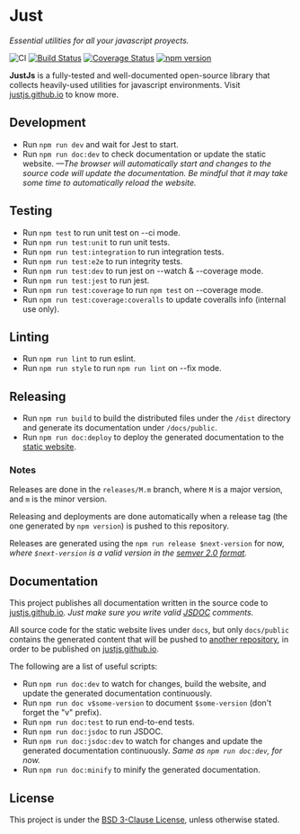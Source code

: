 # Just

*Essential utilities for all your javascript proyects.*

![CI](https://github.com/justjs/just/actions/workflows/ci.yml/badge.svg) [![Build Status](https://travis-ci.org/justjs/just.svg?branch=master)](https://travis-ci.org/justjs/just) [![Coverage Status](https://coveralls.io/repos/github/justjs/just/badge.svg?branch=master)](https://coveralls.io/github/justjs/just?branch=master) [![npm version](https://badge.fury.io/js/%40just-js%2Fjust.svg)](https://badge.fury.io/js/%40just-js%2Fjust)

**JustJs** is a fully-tested and well-documented open-source library that collects heavily-used utilities for javascript environments. Visit [justjs.github.io](https://justjs.github.io/) to know more.

## Development

- Run ``` npm run dev ``` and wait for Jest to start.
- Run ``` npm run doc:dev ``` to check documentation or update the static website. *—The browser will automatically start and changes to the source code will update the documentation. Be mindful that it may take some time to automatically reload the website.*

## Testing

- Run ``` npm test ``` to run unit test on --ci mode.
- Run ``` npm run test:unit ``` to run unit tests.
- Run ``` npm run test:integration ``` to run integration tests.
- Run ``` npm run test:e2e ``` to run integrity tests.
- Run ``` npm run test:dev ``` to run jest on --watch & --coverage mode.
- Run ``` npm run test:jest ``` to run jest.
- Run ``` npm run test:coverage ``` to run ``` npm test ``` on --coverage mode.
- Run ``` npm run test:coverage:coveralls ``` to update coveralls info (internal use only).

## Linting

- Run ``` npm run lint ``` to run eslint.
- Run ``` npm run style ``` to run ``` npm run lint ``` on --fix mode.

## Releasing

- Run ``` npm run build ``` to build the distributed files under the `/dist` directory and generate its documentation under `/docs/public`.
- Run ``` npm run doc:deploy ``` to deploy the generated documentation to the [static website](https://github.com/justjs/justjs.github.io).

### Notes

Releases are done in the `releases/M.m` branch, where `M` is a major version, and `m` is the minor version.

Releasing and deployments are done automatically when a release tag (the one generated by ``` npm version ```) is pushed to this repository.

Releases are generated using the ``` npm run release $next-version ``` for now, *where ``` $next-version ``` is a valid version in the [semver 2.0 format](https://semver.org/spec/v2.0.0.html).*

## Documentation

This project publishes all documentation written in the source code to [justjs.github.io](https://justjs.github.io). *Just make sure you write valid [JSDOC](https://github.com/jsdoc/jsdoc) comments.*

All source code for the static website lives under `docs`, but only `docs/public` contains the generated content that will be pushed to [another repository](https://github.com/justjs/justjs.github.io), in order to be published on [justjs.github.io](https://justjs.github.io).

The following are a list of useful scripts:
- Run ``` npm run doc:dev ``` to watch for changes, build the website, and update the generated documentation continuously.
- Run ``` npm run doc v$some-version ``` to document ``` $some-version ``` (don't forget the "v" prefix).
- Run ``` npm run doc:test ``` to run end-to-end tests.
- Run ``` npm run doc:jsdoc ``` to run JSDOC.
- Run ``` npm run doc:jsdoc:dev ``` to watch for changes and update the generated documentation continuously. *Same as ``` npm run doc:dev ```, for now.*
- Run ``` npm run doc:minify ``` to minify the generated documentation.

## License

This project is under the [BSD 3-Clause License](LICENSE), unless otherwise stated.
